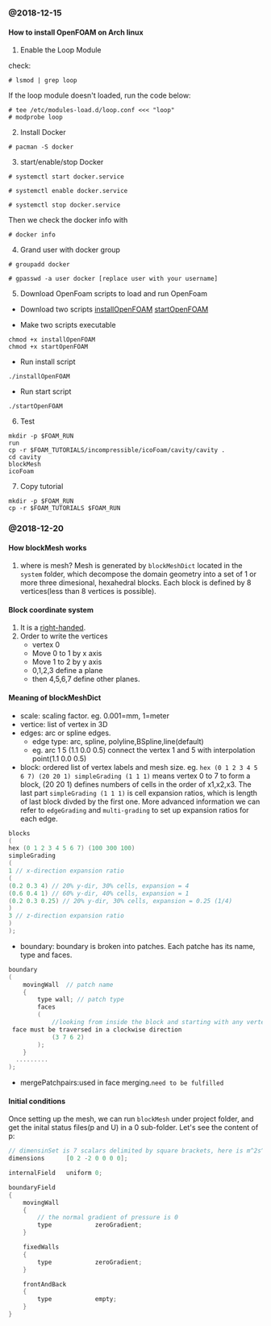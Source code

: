 
### @2018-12-15
#### How to install OpenFOAM on Arch linux
1. Enable the Loop Module

check:
```shell
# lsmod | grep loop
```
If the loop module doesn't loaded, run the code below:
```shell
# tee /etc/modules-load.d/loop.conf <<< "loop"
# modprobe loop
```

2. Install Docker
```shell
# pacman -S docker
```

3. start/enable/stop Docker
```shell
# systemctl start docker.service
 
# systemctl enable docker.service

# systemctl stop docker.service
```
Then we check the docker info with
```shell
# docker info
```

4. Grand user with docker group
```shell
# groupadd docker
 
# gpasswd -a user docker [replace user with your username]
``` 

5. Download OpenFoam scripts to load and run OpenFoam
* Download two scripts
[installOpenFOAM](https://sourceforge.net/projects/openfoamplus/files/v1806/installOpenFOAM)
[startOpenFOAM](https://sourceforge.net/projects/openfoamplus/files/v1806/startOpenFOAM)

* Make two scripts executable
```shell
chmod +x installOpenFOAM 
chmod +x startOpenFOAM 
```

* Run install script
```shell
./installOpenFOAM
```

* Run start script
```shell
./startOpenFOAM
```

6. Test
```shell
mkdir -p $FOAM_RUN 
run 
cp -r $FOAM_TUTORIALS/incompressible/icoFoam/cavity/cavity . 
cd cavity 
blockMesh 
icoFoam 
```
7. Copy tutorial
``` shell
mkdir -p $FOAM_RUN 
cp -r $FOAM_TUTORIALS $FOAM_RUN
```
### @2018-12-20
#### How blockMesh works
1. where is mesh?
Mesh is generated by `blockMeshDict` located in the `system` folder, which decompose the domain geometry into a set of 1 or more three dimesional, hexahedral blocks. Each block is defined by 8 vertices(less than 8 vertices is possible).

#### Block coordinate system
1. It is a [right-handed](https://www.evl.uic.edu/ralph/508S98/coordinates.html).
2. Order to write the vertices
    * vertex 0
    * Move 0 to 1 by x axis
    * Move 1 to 2 by y axis
    * 0,1,2,3 define a plane
    * then 4,5,6,7 define other planes.

#### Meaning of blockMeshDict

* scale: scaling factor. eg. 0.001=mm, 1=meter
* vertice: list of vertex in 3D
* edges: arc or spline edges. 
    * edge type: arc, spline, polyline,BSpline,line(default)
    * eg. arc 1 5 (1.1 0.0 0.5) connect the vertex 1 and 5 with interpolation point(1.1 0.0 0.5)
* block: ordered list of vertex labels and mesh size. eg. `hex (0 1 2 3 4 5 6 7) (20 20 1) simpleGrading (1 1 1)` means vertex 0 to 7 to form a block, (20 20 1) defines numbers of cells in the order of x1,x2,x3. The last part `simpleGrading (1 1 1)` is cell expansion ratios, which is length of last block divded by the first one. More advanced information we can refer to `edgeGrading` and `multi-grading` to set up expansion ratios for each edge.
``` c
blocks
(
hex (0 1 2 3 4 5 6 7) (100 300 100)
simpleGrading
(
1 // x-direction expansion ratio
(
(0.2 0.3 4) // 20% y-dir, 30% cells, expansion = 4
(0.6 0.4 1) // 60% y-dir, 40% cells, expansion = 1
(0.2 0.3 0.25) // 20% y-dir, 30% cells, expansion = 0.25 (1/4)
)
3 // z-direction expansion ratio
)
);
```
* boundary: boundary is broken into patches. Each patche has its name, type and faces. 
``` c
boundary
(
    movingWall  // patch name
    {
        type wall; // patch type
        faces
        (
            //looking from inside the block and starting with any vertex, the
 face must be traversed in a clockwise direction 
            (3 7 6 2)  
        );
    }
  .........  
);
```
* mergePatchpairs:used in face merging.`need to be fulfilled`

#### Initial conditions
Once setting up the mesh, we can run `blockMesh` under project folder, and get the inital status files(p and U) in a 0 sub-folder. Let's see the content of p:
``` c
// dimensinSet is 7 scalars delimited by square brackets, here is m^2s^{-2} to get kinematic pressure
dimensions      [0 2 -2 0 0 0 0];

internalField   uniform 0;

boundaryField
{
    movingWall
    {
        // the normal gradient of pressure is 0
        type            zeroGradient;
    }

    fixedWalls
    {
        type            zeroGradient;
    }

    frontAndBack
    {
        type            empty;
    }
}

```

